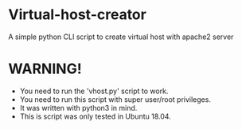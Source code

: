 # Virtual-host-creator
A simple python CLI script to create virtual host with apache2 server

# WARNING!
- You need to run the 'vhost.py' script to work.
- You need to run this script with super user/root privileges.
- It was written with python3 in mind.
- This is script was only tested in Ubuntu 18.04.

